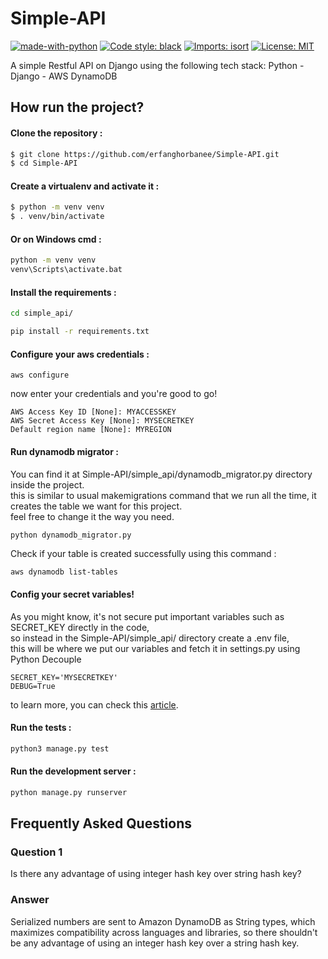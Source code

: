 # Simple-API

[![made-with-python](https://img.shields.io/badge/Made%20with-Python-1f425f.svg)](https://www.python.org/)
[![Code style: black](https://img.shields.io/badge/code%20style-black-000000.svg)](https://github.com/psf/black)
[![Imports: isort](https://img.shields.io/badge/%20imports-isort-%231674b1?style=flat&labelColor=ef8336)](https://pycqa.github.io/isort/)
[![License: MIT](https://img.shields.io/badge/License-MIT-blue.svg)](https://opensource.org/licenses/MIT)

 A simple Restful API on Django using the following tech stack: Python - Django - AWS DynamoDB


## How run the project?


#### Clone the repository :
```bash
$ git clone https://github.com/erfanghorbanee/Simple-API.git
$ cd Simple-API
```

#### Create a virtualenv and activate it :
 ```bash
$ python -m venv venv
$ . venv/bin/activate
```

#### Or on Windows cmd : 
 ```bash
python -m venv venv
venv\Scripts\activate.bat
```

#### Install the requirements :
```bash
cd simple_api/

pip install -r requirements.txt
```

#### Configure your aws credentials :
```
aws configure
```

now enter your credentials and you're good to go!
```
AWS Access Key ID [None]: MYACCESSKEY
AWS Secret Access Key [None]: MYSECRETKEY
Default region name [None]: MYREGION
```

####  Run dynamodb migrator :
You can find it at Simple-API/simple_api/dynamodb_migrator.py directory inside the project.\
this is similar to usual makemigrations command that we run all the time, it creates the table we want for this project.\
feel free to change it the way you need.

```bash
python dynamodb_migrator.py
```

Check if your table is created successfully using this command :
```
aws dynamodb list-tables
```

#### Config your secret variables!
As you might know, it's not secure put important variables such as SECRET_KEY directly in the code,\
so instead in the Simple-API/simple_api/ directory create a .env file,\
this will be where we put our variables and fetch it in settings.py using  Python Decouple

```
SECRET_KEY='MYSECRETKEY'
DEBUG=True
```

to learn more, you can check this [article](https://dontrepeatyourself.org/post/how-to-use-python-decouple-with-django/).

#### Run the tests :
```bash
python3 manage.py test
```

#### Run the development server :
```bash
python manage.py runserver
```

## Frequently Asked Questions
### Question 1
Is there any advantage of using integer hash key over string hash key?
### Answer
Serialized numbers are sent to Amazon DynamoDB as String types, which maximizes compatibility across languages and libraries, 
so there shouldn't be any advantage of using an integer hash key over a string hash key.



